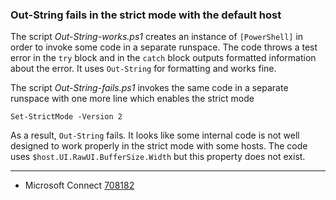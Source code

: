 
### Out-String fails in the strict mode with the default host

The script *Out-String-works.ps1* creates an instance of `[PowerShell]` in
order to invoke some code in a separate runspace. The code throws a test error
in the `try` block and in the `catch` block outputs formatted information about
the error. It uses `Out-String` for formatting and works fine.

The script *Out-String-fails.ps1* invokes the same code in a separate runspace
with one more line which enables the strict mode

    Set-StrictMode -Version 2

As a result, `Out-String` fails. It looks like some internal code is not well
designed to work properly in the strict mode with some hosts. The code uses
`$host.UI.RawUI.BufferSize.Width` but this property does not exist.

---

- Microsoft Connect [708182](https://connect.microsoft.com/PowerShell/Feedback/Details/708182)
